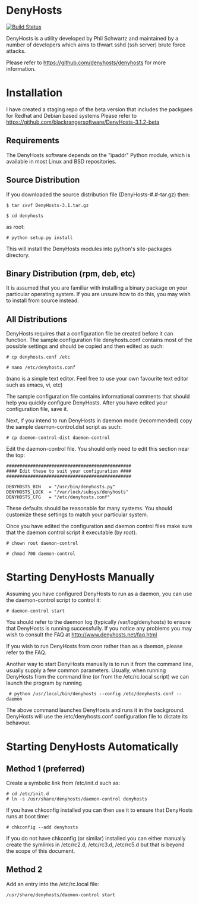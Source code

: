 DenyHosts
=========

[![Build Status](https://travis-ci.org/denyhosts/denyhosts.svg?branch=master)](https://travis-ci.org/josev814/denyhosts.svg?branch=master)

DenyHosts is a utility developed by Phil Schwartz and maintained by a
number of developers which aims to thwart sshd (ssh server) brute force attacks.

Please refer to https://github.com/denyhosts/denyhosts for more information.

Installation
============
I have created a staging repo of the beta version that includes the packgaes for Redhat and Debian based systems
Please refer to https://github.com/blackrangersoftware/DenyHosts-3.1.2-beta

Requirements
------------

The DenyHosts software depends on the "ipaddr" Python module,
which is available in most Linux and BSD repositories.



Source Distribution
-------------------

If you downloaded the source distribution file (DenyHosts-#.#-tar.gz)
then:

    $ tar zxvf DenyHosts-3.1.tar.gz 

    $ cd denyhosts

as root:

    # python setup.py install

This will install the DenyHosts modules into python's site-packages
directory.

Binary Distribution (rpm, deb, etc)
-----------------------------------

It is assumed that you are familiar with installing a binary package
on your particular operating system. If you are unsure how to do
this, you may wish to install from source instead.


All Distributions
-----------------

DenyHosts requires that a configuration file be created before
it can function.  The sample configuration file denyhosts.conf
contains most of the possible settings and should be copied and
then edited as such:

    # cp denyhosts.conf /etc

    # nano /etc/denyhosts.conf

(nano is a simple text editor. Feel free to use your own favourite
text editor such as emacs, vi, etc)

The sample configuration file contains informational comments that
should help you quickly configure DenyHosts.  After you have
edited your configuration file, save it.

Next, if you intend to run DenyHosts in daemon mode (recommended)
copy the sample daemon-control.dist script as such:

    # cp daemon-control-dist daemon-control

Edit the daemon-control file.  You should only need to edit this section
near the top:

    ###############################################
    #### Edit these to suit your configuration ####
    ###############################################

    DENYHOSTS_BIN   = "/usr/bin/denyhosts.py"
    DENYHOSTS_LOCK  = "/var/lock/subsys/denyhosts"
    DENYHOSTS_CFG   = "/etc/denyhosts.conf"


These defaults should be reasonable for many systems.  You
should customize these settings to match your particular
system.

Once you have edited the configuration and daemon control files
make sure that the daemon control script it executable (by root).

    # chown root daemon-control

    # chmod 700 daemon-control


Starting DenyHosts Manually
===========================

Assuming you have configured DenyHosts to run as a daemon, you
can use the daemon-control script to control it:

    # daemon-control start

You should refer to the daemon log (typically /var/log/denyhosts)
to ensure that DenyHosts is running successfully.  If you
notice any problems you may wish to consult the FAQ at
http://www.denyhosts.net/faq.html

If you wish to run DenyHosts from cron rather than as a
daemon, please refer to the FAQ.

Another way to start DenyHosts manually is to run it from the command
line, usually supply a few common parameters. Usually, when running
DenyHosts from the command line (or from the /etc/rc.local script) we
can launch the program by running

     # python /usr/local/bin/denyhosts --config /etc/denyhosts.conf --daemon

The above command launches DenyHosts and runs it in the background. DenyHosts
will use the /etc/denyhosts.conf configuration file to dictate its behavour.


Starting DenyHosts Automatically
================================

Method 1 (preferred)
--------------------

Create a symbolic link from /etc/init.d such as:

    # cd /etc/init.d
    # ln -s /usr/share/denyhosts/daemon-control denyhosts

If you have chkconfig installed you can then use it to
ensure that DenyHosts runs at boot time:

    # chkconfig --add denyhosts

If you do not have chkconfig (or similar) installed you can either manually
create the symlinks in /etc/rc2.d, /etc/rc3.d, /etc/rc5.d but that is beyond
the scope of this document.

Method 2
--------

Add an entry into the /etc/rc.local file:

    /usr/share/denyhosts/daemon-control start

